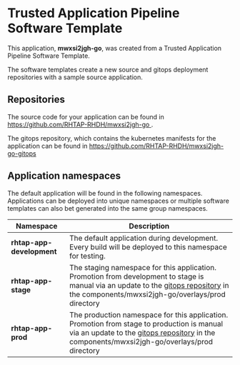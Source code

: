 # Trusted Application Pipeline Software Template

This application, **mwxsi2jgh-go**, was created from a Trusted Application Pipeline Software Template.

The software templates create a new source and gitops deployment repositories with a sample source application. 

## Repositories

The source code for your application can be found in [https://github.com/RHTAP-RHDH/mwxsi2jgh-go ](https://github.com/RHTAP-RHDH/mwxsi2jgh-go ).
 
The gitops repository, which contains the kubernetes manifests for the application can be found in 
[https://github.com/RHTAP-RHDH/mwxsi2jgh-go-gitops ](https://github.com/RHTAP-RHDH/mwxsi2jgh-go-gitops ) 

## Application namespaces 

The default application will be found in the following namespaces. Applications can be deployed into unique namespaces or multiple software templates can also bet generated into the same group namespaces.  

|  Namespace   |  Description   |  
| -------- | -------- |   
| **rhtap-app-development** | The default application during development. Every build will be deployed to this namespace for testing. | 
| **rhtap-app-stage** | The staging namespace for this application. Promotion from development to stage is manual via an update to the [gitops repository](https://github.com/RHTAP-RHDH/mwxsi2jgh-go-gitops ) in the components/mwxsi2jgh-go/overlays/prod directory |  
| **rhtap-app-prod** | The production namespace for this application. Promotion from stage to production is manual via an update to the [gitops repository](https://github.com/RHTAP-RHDH/mwxsi2jgh-go-gitops ) in the components/mwxsi2jgh-go/overlays/prod directory | 